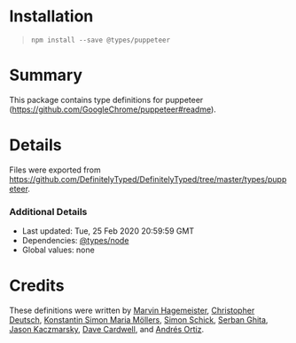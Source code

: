 # Installation
> `npm install --save @types/puppeteer`

# Summary
This package contains type definitions for puppeteer (https://github.com/GoogleChrome/puppeteer#readme).

# Details
Files were exported from https://github.com/DefinitelyTyped/DefinitelyTyped/tree/master/types/puppeteer.

### Additional Details
 * Last updated: Tue, 25 Feb 2020 20:59:59 GMT
 * Dependencies: [@types/node](https://npmjs.com/package/@types/node)
 * Global values: none

# Credits
These definitions were written by [Marvin Hagemeister](https://github.com/marvinhagemeister), [Christopher Deutsch](https://github.com/cdeutsch), [Konstantin Simon Maria Möllers](https://github.com/ksm2), [Simon Schick](https://github.com/SimonSchick), [Serban Ghita](https://github.com/SerbanGhita), [Jason Kaczmarsky](https://github.com/JasonKaz), [Dave Cardwell](https://github.com/davecardwell), and [Andrés Ortiz](https://github.com/angrykoala).
